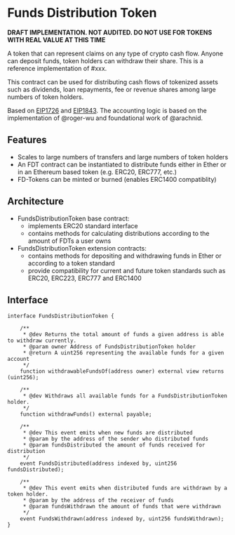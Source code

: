 # Funds Distribution Token

**DRAFT IMPLEMENTATION. NOT AUDITED. DO NOT USE FOR TOKENS WITH REAL VALUE AT THIS TIME**

A token that can represent claims on any type of crypto cash flow. Anyone can deposit funds, token holders can withdraw their share. This is a reference implementation of #xxx.

This contract can be used for distributing cash flows of tokenized assets such as dividends, loan repayments, fee or revenue shares among large numbers of token holders.

Based on [EIP1726](https://github.com/ethereum/EIPs/issues/1726) and [EIP1843](https://github.com/ethereum/EIPs/issues/1843).
The accounting logic is based on the implementation of @roger-wu and foundational work of @arachnid.

## Features
- Scales to large numbers of transfers and large numbers of token holders
- An FDT contract can be instantiated to distribute funds either in Ether or in an Ethereum based token (e.g. ERC20, ERC777, etc.) 
- FD-Tokens can be minted or burned (enables ERC1400 compatiblity)

## Architecture
- FundsDistributionToken base contract:
	- implements ERC20 standard interface
	- contains methods for calculating distributions according to the amount of FDTs a user owns
- FundsDistributionToken extension contracts:
	- contains methods for depositing and withdrawing funds in Ether or according to a token standard
	- provide compatibility for current and future token standards such as ERC20, ERC223, ERC777 and ERC1400

## Interface
```solidity
interface FundsDistributionToken {

	/**
	 * @dev Returns the total amount of funds a given address is able to withdraw currently.
	 * @param owner Address of FundsDistributionToken holder
	 * @return A uint256 representing the available funds for a given account
	 */
	function withdrawableFundsOf(address owner) external view returns (uint256);

	/**
	 * @dev Withdraws all available funds for a FundsDistributionToken holder.
	 */
	function withdrawFunds() external payable;

	/**
	 * @dev This event emits when new funds are distributed
	 * @param by the address of the sender who distributed funds
	 * @param fundsDistributed the amount of funds received for distribution
	 */
	event FundsDistributed(address indexed by, uint256 fundsDistributed);
 
	/**
	 * @dev This event emits when distributed funds are withdrawn by a token holder.
	 * @param by the address of the receiver of funds
	 * @param fundsWithdrawn the amount of funds that were withdrawn
	 */
	event FundsWithdrawn(address indexed by, uint256 fundsWithdrawn);
}
```
